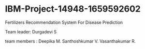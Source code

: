 # IBM-Project-14948-1659592602

Fertilizers Recommendation System For Disease Prediction

Team leader: Durgadevi S

team members :  Deepika M.
                Santhoshkumar V.
                Vasanthakumar R.

